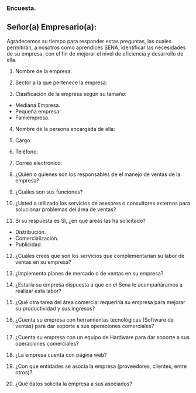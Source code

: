 ### Encuesta.

## Señor(a) Empresario(a):

Agradecemos su tiempo para responder estas preguntas, las cuales permitirán, a nosotros como aprendices SENA, identificar las necesidades de su empresa, con el fin de mejorar el nivel de eficiencia y desarrollo de ella.

1.	Nombre de la empresa:

2.	Sector a la que pertenece la empresa:

3.	Clasificación de la empresa según su tamaño:
- Mediana Empresa.
- Pequeña empresa.
- Famiempresa.

4.	Nombre de la persona encargada de ella:

5.	Cargo:

6.	Teléfono:

7.	Correo electrónico:

8.	¿Quién o quienes son los responsables de el manejo de ventas de la empresa?

9.	¿Cuáles son sus funciones?

10.	¿Usted a utilizado los servicios de asesores o consultores externos para solucionar problemas del área de ventas?

11.	Si su respuesta es SI, ¿en qué áreas las ha solicitado?

- Distribución.
- Comercialización.
- Publicidad.

12.	¿Cuáles crees que son los servicios que complementarían su labor de ventas en su empresa?

13.	¿Implementa planes de mercado o de ventas en su empresa?

14.	¿Estaría su empresa dispuesta a que en el Sena le acompañáramos a realizar esta labor?

15.	¿Qué otra tarea del área comercial requeriría su empresa para mejorar su productividad y sus ingresos?

16.	¿Cuenta su empresa con herramientas tecnológicas (Software de ventas) para dar soporte a sus operaciones comerciales?

17.	¿Cuenta su empresa con un equipo de Hardware para dar soporte a sus operaciones comerciales?

18.	¿La empresa cuenta con página web?

19.	¿Con que entidades se asocia la empresa (proveedores, clientes, entre otros)?.

20. ¿Qué datos solicita la empresa a sus asociados?
